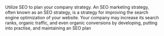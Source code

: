 Utilize SEO to plan your company strategy.
An SEO marketing strategy, often known as an SEO strategy, is a strategy for improving the search engine optimization of your website. Your company may increase its search ranks, organic traffic, and even organic conversions by developing, putting into practise, and maintaining an SEO plan
